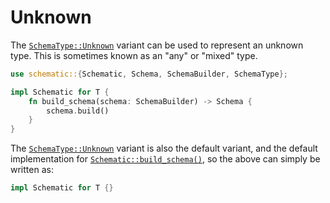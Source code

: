 # Unknown

The [`SchemaType::Unknown`][unknown] variant can be used to represent an unknown type. This is
sometimes known as an "any" or "mixed" type.

```rust
use schematic::{Schematic, Schema, SchemaBuilder, SchemaType};

impl Schematic for T {
	fn build_schema(schema: SchemaBuilder) -> Schema {
		schema.build()
	}
}
```

The [`SchemaType::Unknown`][unknown] variant is also the default variant, and the default
implementation for
[`Schematic::build_schema()`](https://docs.rs/schematic/latest/schematic/trait.Schematic.html#method.build_schema),
so the above can simply be written as:

```rust
impl Schematic for T {}
```

[unknown]: https://docs.rs/schematic/latest/schematic/enum.SchemaType.html#variant.Unknown

